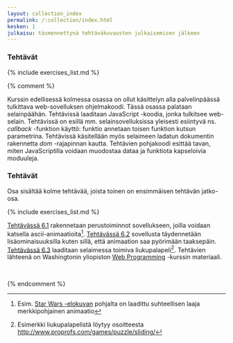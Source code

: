 ```yaml
---
layout: collection_index
permalink: /:collection/index.html
kesken: 1
julkaisu: täsmennettynä tehtäväkuvausten julkaisemisen jälkeen
---
```




### Tehtävät


{% include exercises_list.md %}




{% comment %}




Kurssin edellisessä kolmessa osassa on ollut käsittelyn alla palvelinpäässä tulkittava web-sovelluksen ohjelmakoodi. Tässä osassa palataan selainpäähän. Tehtävissä laaditaan JavaScript -koodia, jonka tulkitsee web-selain. Tehtävissä on esillä mm. selainsovelluksissa yleisesti esiintyvä ns. *callback* -funktion käyttö: funktio annetaan toisen funktion kutsun parametrina. Tehtävissä käsitellään myös selaimeen ladatun dokumentin rakennetta *dom* -rajapinnan kautta. Tehtävien pohjakoodi esittää tavan, miten JavaScriptilla voidaan muodostaa dataa ja funktiota kapseloivia moduuleja.

### Tehtävät

Osa sisältää kolme tehtävää, joista toinen on ensimmäisen tehtävän jatko-osa.  


{% include exercises_list.md %}

[Tehtävässä 6.1](tehtava61) rakennetaan perustoiminnot sovellukseen, joilla voidaan katsella ascii-animaatioita[^1]. [Tehtävässä 6.2](tehtava62) sovellusta täydennetään lisäominaisuuksilla kuten sillä, että animaation saa pyörimään taaksepäin. [Tehtävässä 6.3](tehtävä63) laaditaan selaimessa toimiva liukupalapeli[^2]. Tehtävien lähteenä on Washingtonin yliopiston [Web Programming][cse154] -kurssin materiaali.


[^1]: Esim. [Star Wars -elokuvan](http://www.asciimation.co.nz) pohjalta on laadittu suhteellisen laaja merkkipohjainen animaatio

[^2]: Esimerkki liukupalapelistä löytyy osoitteesta <http://www.proprofs.com/games/puzzle/sliding/>

[cse154]:https://courses.cs.washington.edu/courses/cse154/

<br/>

{% endcomment %}
